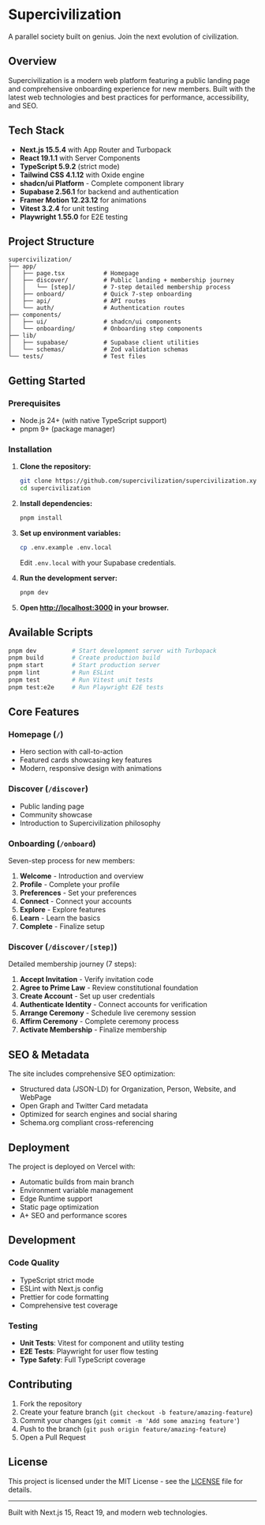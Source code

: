 # Supercivilization

A parallel society built on genius. Join the next evolution of civilization.

## Overview

Supercivilization is a modern web platform featuring a public landing page and comprehensive onboarding experience for new members. Built with the latest web technologies and best practices for performance, accessibility, and SEO.

## Tech Stack

- **Next.js 15.5.4** with App Router and Turbopack
- **React 19.1.1** with Server Components
- **TypeScript 5.9.2** (strict mode)
- **Tailwind CSS 4.1.12** with Oxide engine
- **shadcn/ui Platform** - Complete component library
- **Supabase 2.56.1** for backend and authentication
- **Framer Motion 12.23.12** for animations
- **Vitest 3.2.4** for unit testing
- **Playwright 1.55.0** for E2E testing

## Project Structure

```
supercivilization/
├── app/
│   ├── page.tsx           # Homepage
│   ├── discover/          # Public landing + membership journey
│   │   └── [step]/        # 7-step detailed membership process
│   ├── onboard/           # Quick 7-step onboarding
│   ├── api/               # API routes
│   └── auth/              # Authentication routes
├── components/
│   ├── ui/                # shadcn/ui components
│   └── onboarding/        # Onboarding step components
├── lib/
│   ├── supabase/          # Supabase client utilities
│   └── schemas/           # Zod validation schemas
└── tests/                 # Test files
```

## Getting Started

### Prerequisites

- Node.js 24+ (with native TypeScript support)
- pnpm 9+ (package manager)

### Installation

1. **Clone the repository:**
   ```bash
   git clone https://github.com/supercivilization/supercivilization.xyz.git
   cd supercivilization
   ```

2. **Install dependencies:**
   ```bash
   pnpm install
   ```

3. **Set up environment variables:**
   ```bash
   cp .env.example .env.local
   ```
   Edit `.env.local` with your Supabase credentials.

4. **Run the development server:**
   ```bash
   pnpm dev
   ```

5. **Open [http://localhost:3000](http://localhost:3000) in your browser.**

## Available Scripts

```bash
pnpm dev          # Start development server with Turbopack
pnpm build        # Create production build
pnpm start        # Start production server
pnpm lint         # Run ESLint
pnpm test         # Run Vitest unit tests
pnpm test:e2e     # Run Playwright E2E tests
```

## Core Features

### Homepage (`/`)
- Hero section with call-to-action
- Featured cards showcasing key features
- Modern, responsive design with animations

### Discover (`/discover`)
- Public landing page
- Community showcase
- Introduction to Supercivilization philosophy

### Onboarding (`/onboard`)
Seven-step process for new members:
1. **Welcome** - Introduction and overview
2. **Profile** - Complete your profile
3. **Preferences** - Set your preferences
4. **Connect** - Connect your accounts
5. **Explore** - Explore features
6. **Learn** - Learn the basics
7. **Complete** - Finalize setup

### Discover (`/discover/[step]`)
Detailed membership journey (7 steps):
1. **Accept Invitation** - Verify invitation code
2. **Agree to Prime Law** - Review constitutional foundation
3. **Create Account** - Set up user credentials
4. **Authenticate Identity** - Connect accounts for verification
5. **Arrange Ceremony** - Schedule live ceremony session
6. **Affirm Ceremony** - Complete ceremony process
7. **Activate Membership** - Finalize membership

## SEO & Metadata

The site includes comprehensive SEO optimization:
- Structured data (JSON-LD) for Organization, Person, Website, and WebPage
- Open Graph and Twitter Card metadata
- Optimized for search engines and social sharing
- Schema.org compliant cross-referencing

## Deployment

The project is deployed on Vercel with:
- Automatic builds from main branch
- Environment variable management
- Edge Runtime support
- Static page optimization
- A+ SEO and performance scores

## Development

### Code Quality
- TypeScript strict mode
- ESLint with Next.js config
- Prettier for code formatting
- Comprehensive test coverage

### Testing
- **Unit Tests**: Vitest for component and utility testing
- **E2E Tests**: Playwright for user flow testing
- **Type Safety**: Full TypeScript coverage

## Contributing

1. Fork the repository
2. Create your feature branch (`git checkout -b feature/amazing-feature`)
3. Commit your changes (`git commit -m 'Add some amazing feature'`)
4. Push to the branch (`git push origin feature/amazing-feature`)
5. Open a Pull Request

## License

This project is licensed under the MIT License - see the [LICENSE](LICENSE) file for details.

---

Built with Next.js 15, React 19, and modern web technologies.
